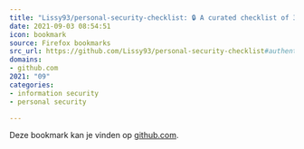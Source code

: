 ```yaml
---
title: "Lissy93/personal-security-checklist: 🔒 A curated checklist of 300+ tips for protecting digital secur..."
date: 2021-09-03 08:54:51
icon: bookmark
source: Firefox bookmarks
src_url: https://github.com/Lissy93/personal-security-checklist#authentication
domains:
- github.com
2021: "09"
categories:
- information security
- personal security

---
```

Deze bookmark kan je vinden op [github.com](https://github.com/Lissy93/personal-security-checklist#authentication).
